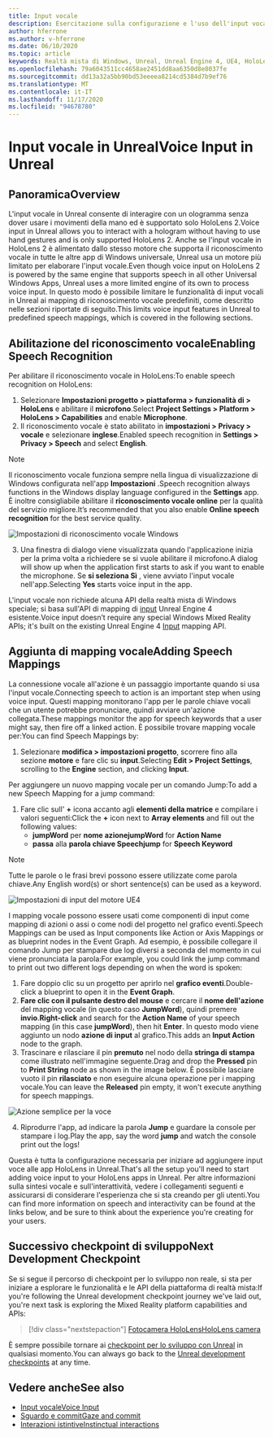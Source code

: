 ```yaml
---
title: Input vocale
description: Esercitazione sulla configurazione e l'uso dell'input vocale in HoloLens 2 e Unreal Engine
author: hferrone
ms.author: v-hferrone
ms.date: 06/10/2020
ms.topic: article
keywords: Realtà mista di Windows, Unreal, Unreal Engine 4, UE4, HoloLens 2, Voice, input vocale, riconoscimento vocale, realtà mista, sviluppo, funzionalità, documentazione, guide, ologrammi, sviluppo di giochi, cuffie per realtà mista, cuffia di realtà mista di Windows, Headset della realtà virtuale
ms.openlocfilehash: 79a6043511cc4658ae2451dd8aa6350d8e8037fe
ms.sourcegitcommit: dd13a32a5bb90bd53eeeea8214cd5384d7b9ef76
ms.translationtype: MT
ms.contentlocale: it-IT
ms.lasthandoff: 11/17/2020
ms.locfileid: "94678780"
---
```

# <a name="voice-input-in-unreal"></a><span data-ttu-id="be7de-104">Input vocale in Unreal</span><span class="sxs-lookup"><span data-stu-id="be7de-104">Voice Input in Unreal</span></span>

## <a name="overview"></a><span data-ttu-id="be7de-105">Panoramica</span><span class="sxs-lookup"><span data-stu-id="be7de-105">Overview</span></span>
<span data-ttu-id="be7de-106">L'input vocale in Unreal consente di interagire con un ologramma senza dover usare i movimenti della mano ed è supportato solo HoloLens 2.</span><span class="sxs-lookup"><span data-stu-id="be7de-106">Voice input in Unreal allows you to interact with a hologram without having to use hand gestures and is only supported HoloLens 2.</span></span> <span data-ttu-id="be7de-107">Anche se l'input vocale in HoloLens 2 è alimentato dallo stesso motore che supporta il riconoscimento vocale in tutte le altre app di Windows universale, Unreal usa un motore più limitato per elaborare l'input vocale.</span><span class="sxs-lookup"><span data-stu-id="be7de-107">Even though voice input on HoloLens 2 is powered by the same engine that supports speech in all other Universal Windows Apps, Unreal uses a more limited engine of its own to process voice input.</span></span> <span data-ttu-id="be7de-108">In questo modo è possibile limitare le funzionalità di input vocali in Unreal ai mapping di riconoscimento vocale predefiniti, come descritto nelle sezioni riportate di seguito.</span><span class="sxs-lookup"><span data-stu-id="be7de-108">This limits voice input features in Unreal to predefined speech mappings, which is covered in the following sections.</span></span> 

## <a name="enabling-speech-recognition"></a><span data-ttu-id="be7de-109">Abilitazione del riconoscimento vocale</span><span class="sxs-lookup"><span data-stu-id="be7de-109">Enabling Speech Recognition</span></span>

<span data-ttu-id="be7de-110">Per abilitare il riconoscimento vocale in HoloLens:</span><span class="sxs-lookup"><span data-stu-id="be7de-110">To enable speech recognition on HoloLens:</span></span>
1. <span data-ttu-id="be7de-111">Selezionare **Impostazioni progetto > piattaforma > funzionalità di > HoloLens** e abilitare il **microfono**.</span><span class="sxs-lookup"><span data-stu-id="be7de-111">Select **Project Settings > Platform > HoloLens > Capabilities** and enable **Microphone**.</span></span> 
2. <span data-ttu-id="be7de-112">Il riconoscimento vocale è stato abilitato in **impostazioni > Privacy > vocale** e selezionare **inglese**.</span><span class="sxs-lookup"><span data-stu-id="be7de-112">Enabled speech recognition in **Settings > Privacy > Speech** and select **English**.</span></span>

> [!NOTE]
> <span data-ttu-id="be7de-113">Il riconoscimento vocale funziona sempre nella lingua di visualizzazione di Windows configurata nell'app **Impostazioni** .</span><span class="sxs-lookup"><span data-stu-id="be7de-113">Speech recognition always functions in the Windows display language configured in the **Settings** app.</span></span> <span data-ttu-id="be7de-114">È inoltre consigliabile abilitare il **riconoscimento vocale online** per la qualità del servizio migliore.</span><span class="sxs-lookup"><span data-stu-id="be7de-114">It’s recommended that you also enable **Online speech recognition** for the best service quality.</span></span>

![Impostazioni di riconoscimento vocale Windows](images/unreal/speech-recognition-settings.png)

3. <span data-ttu-id="be7de-116">Una finestra di dialogo viene visualizzata quando l'applicazione inizia per la prima volta a richiedere se si vuole abilitare il microfono.</span><span class="sxs-lookup"><span data-stu-id="be7de-116">A dialog will show up when the application first starts to ask if you want to enable the microphone.</span></span> <span data-ttu-id="be7de-117">Se **si seleziona Sì** , viene avviato l'input vocale nell'app.</span><span class="sxs-lookup"><span data-stu-id="be7de-117">Selecting **Yes** starts voice input in the app.</span></span>

<span data-ttu-id="be7de-118">L'input vocale non richiede alcuna API della realtà mista di Windows speciale; si basa sull'API di mapping di [input](https://docs.unrealengine.com/Gameplay/Input/index.html) Unreal Engine 4 esistente.</span><span class="sxs-lookup"><span data-stu-id="be7de-118">Voice input doesn’t require any special Windows Mixed Reality APIs; it's built on the existing Unreal Engine 4 [Input](https://docs.unrealengine.com/Gameplay/Input/index.html) mapping API.</span></span> 

## <a name="adding-speech-mappings"></a><span data-ttu-id="be7de-119">Aggiunta di mapping vocale</span><span class="sxs-lookup"><span data-stu-id="be7de-119">Adding Speech Mappings</span></span>
<span data-ttu-id="be7de-120">La connessione vocale all'azione è un passaggio importante quando si usa l'input vocale.</span><span class="sxs-lookup"><span data-stu-id="be7de-120">Connecting speech to action is an important step when using voice input.</span></span> <span data-ttu-id="be7de-121">Questi mapping monitorano l'app per le parole chiave vocali che un utente potrebbe pronunciare, quindi avviare un'azione collegata.</span><span class="sxs-lookup"><span data-stu-id="be7de-121">These mappings monitor the app for speech keywords that a user might say, then fire off a linked action.</span></span> <span data-ttu-id="be7de-122">È possibile trovare mapping vocale per:</span><span class="sxs-lookup"><span data-stu-id="be7de-122">You can find Speech Mappings by:</span></span>
1. <span data-ttu-id="be7de-123">Selezionare **modifica > impostazioni progetto**, scorrere fino alla sezione **motore** e fare clic su **input**.</span><span class="sxs-lookup"><span data-stu-id="be7de-123">Selecting **Edit > Project Settings**, scrolling to the **Engine** section, and clicking **Input**.</span></span>

<span data-ttu-id="be7de-124">Per aggiungere un nuovo mapping vocale per un comando Jump:</span><span class="sxs-lookup"><span data-stu-id="be7de-124">To add a new Speech Mapping for a jump command:</span></span>
1. <span data-ttu-id="be7de-125">Fare clic sull' **+** icona accanto agli **elementi della matrice** e compilare i valori seguenti:</span><span class="sxs-lookup"><span data-stu-id="be7de-125">Click the **+** icon next to **Array elements** and fill out the following values:</span></span>
    * <span data-ttu-id="be7de-126">**jumpWord** per **nome azione**</span><span class="sxs-lookup"><span data-stu-id="be7de-126">**jumpWord** for **Action Name**</span></span>
    * <span data-ttu-id="be7de-127">**passa** alla **parola chiave Speech**</span><span class="sxs-lookup"><span data-stu-id="be7de-127">**jump** for **Speech Keyword**</span></span>

> [!NOTE]
> <span data-ttu-id="be7de-128">Tutte le parole o le frasi brevi possono essere utilizzate come parola chiave.</span><span class="sxs-lookup"><span data-stu-id="be7de-128">Any English word(s) or short sentence(s) can be used as a keyword.</span></span> 

![Impostazioni di input del motore UE4](images/unreal/engine-input.png)

<span data-ttu-id="be7de-130">I mapping vocale possono essere usati come componenti di input come mapping di azioni o assi o come nodi del progetto nel grafico eventi.</span><span class="sxs-lookup"><span data-stu-id="be7de-130">Speech Mappings can be used as Input components like Action or Axis Mappings or as blueprint nodes in the Event Graph.</span></span> <span data-ttu-id="be7de-131">Ad esempio, è possibile collegare il comando Jump per stampare due log diversi a seconda del momento in cui viene pronunciata la parola:</span><span class="sxs-lookup"><span data-stu-id="be7de-131">For example, you could link the jump command to print out two different logs depending on when the word is spoken:</span></span>

1. <span data-ttu-id="be7de-132">Fare doppio clic su un progetto per aprirlo nel **grafico eventi**.</span><span class="sxs-lookup"><span data-stu-id="be7de-132">Double-click a blueprint to open it in the **Event Graph**.</span></span>
2. <span data-ttu-id="be7de-133">**Fare clic con il pulsante destro del mouse** e cercare il **nome dell'azione** del mapping vocale (in questo caso **JumpWord**), quindi premere **invio**.</span><span class="sxs-lookup"><span data-stu-id="be7de-133">**Right-click** and search for the **Action Name** of your speech mapping (in this case **jumpWord**), then hit **Enter**.</span></span> <span data-ttu-id="be7de-134">In questo modo viene aggiunto un nodo **azione di input** al grafico.</span><span class="sxs-lookup"><span data-stu-id="be7de-134">This adds an **Input Action** node to the graph.</span></span>
3. <span data-ttu-id="be7de-135">Trascinare e rilasciare il pin **premuto** nel nodo della **stringa di stampa** come illustrato nell'immagine seguente.</span><span class="sxs-lookup"><span data-stu-id="be7de-135">Drag and drop the **Pressed** pin to **Print String** node as shown in the image below.</span></span> <span data-ttu-id="be7de-136">È possibile lasciare vuoto il pin **rilasciato** e non eseguire alcuna operazione per i mapping vocale.</span><span class="sxs-lookup"><span data-stu-id="be7de-136">You can leave the **Released** pin empty, it won't execute anything for speech mappings.</span></span>
 
![Azione semplice per la voce](images/unreal/voice-input-img-03.png)

4. <span data-ttu-id="be7de-138">Riprodurre l'app, ad indicare la parola **Jump** e guardare la console per stampare i log.</span><span class="sxs-lookup"><span data-stu-id="be7de-138">Play the app, say the word **jump** and watch the console print out the logs!</span></span>

<span data-ttu-id="be7de-139">Questa è tutta la configurazione necessaria per iniziare ad aggiungere input voce alle app HoloLens in Unreal.</span><span class="sxs-lookup"><span data-stu-id="be7de-139">That's all the setup you'll need to start adding voice input to your HoloLens apps in Unreal.</span></span> <span data-ttu-id="be7de-140">Per altre informazioni sulla sintesi vocale e sull'interattività, vedere i collegamenti seguenti e assicurarsi di considerare l'esperienza che si sta creando per gli utenti.</span><span class="sxs-lookup"><span data-stu-id="be7de-140">You can find more information on speech and interactivity can be found at the links below, and be sure to think about the experience you're creating for your users.</span></span>

## <a name="next-development-checkpoint"></a><span data-ttu-id="be7de-141">Successivo checkpoint di sviluppo</span><span class="sxs-lookup"><span data-stu-id="be7de-141">Next Development Checkpoint</span></span>

<span data-ttu-id="be7de-142">Se si segue il percorso di checkpoint per lo sviluppo non reale, si sta per iniziare a esplorare le funzionalità e le API della piattaforma di realtà mista:</span><span class="sxs-lookup"><span data-stu-id="be7de-142">If you're following the Unreal development checkpoint journey we've laid out, you're next task is exploring the Mixed Reality platform capabilities and APIs:</span></span> 

> [!div class="nextstepaction"]
> [<span data-ttu-id="be7de-143">Fotocamera HoloLens</span><span class="sxs-lookup"><span data-stu-id="be7de-143">HoloLens camera</span></span>](unreal-hololens-camera.md)

<span data-ttu-id="be7de-144">È sempre possibile tornare ai [checkpoint per lo sviluppo con Unreal](unreal-development-overview.md#2-core-building-blocks) in qualsiasi momento.</span><span class="sxs-lookup"><span data-stu-id="be7de-144">You can always go back to the [Unreal development checkpoints](unreal-development-overview.md#2-core-building-blocks) at any time.</span></span>

## <a name="see-also"></a><span data-ttu-id="be7de-145">Vedere anche</span><span class="sxs-lookup"><span data-stu-id="be7de-145">See also</span></span>
* [<span data-ttu-id="be7de-146">Input vocale</span><span class="sxs-lookup"><span data-stu-id="be7de-146">Voice Input</span></span>](../../design/voice-input.md)
* [<span data-ttu-id="be7de-147">Sguardo e commit</span><span class="sxs-lookup"><span data-stu-id="be7de-147">Gaze and commit</span></span>](../../design/gaze-and-commit.md)
* [<span data-ttu-id="be7de-148">Interazioni istintive</span><span class="sxs-lookup"><span data-stu-id="be7de-148">Instinctual interactions</span></span>](../../design/interaction-fundamentals.md)

